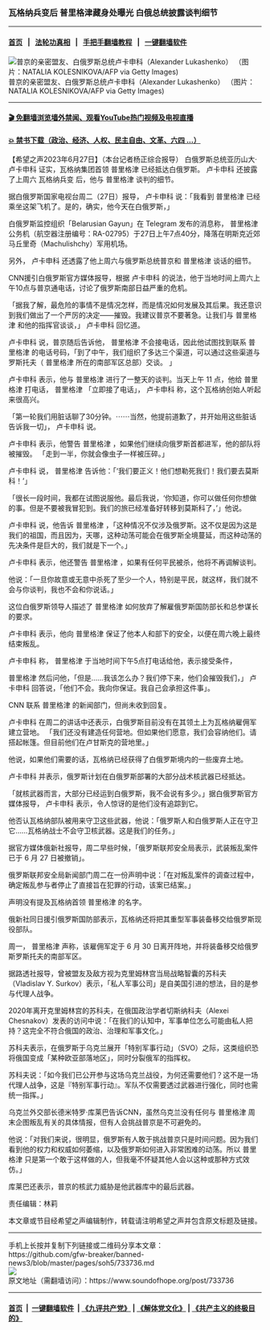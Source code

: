 ### 瓦格纳兵变后 普里格津藏身处曝光  白俄总统披露谈判细节
------------------------

#### [首页](https://github.com/gfw-breaker/banned-news3/blob/master/README.md) &nbsp;&nbsp;|&nbsp;&nbsp; [法轮功真相](https://github.com/begood0513/basic/blob/master/README.md)  &nbsp;&nbsp;|&nbsp;&nbsp; [手把手翻墙教程](https://github.com/gfw-breaker/guides/wiki)  &nbsp;&nbsp;|&nbsp;&nbsp; [一键翻墙软件](https://github.com/gfw-breaker/nogfw/blob/master/README.md)  



<div><img alt="普京的亲密盟友、白俄罗斯总统卢卡申科（Alexander Lukashenko） （图片：NATALIA KOLESNIKOVA/AFP via Getty Images)" src="https://img.soundofhope.org/2023-02/gettyimages-1247180514-594x594-1677558570204.jpg"/>
<br/><figcaption class="caption">
 普京的亲密盟友、白俄罗斯总统卢卡申科（Alexander Lukashenko） （图片：NATALIA KOLESNIKOVA/AFP via Getty Images)
</figcaption></div><hr/>

#### [ 🎬  免翻墙浏览墙外禁闻、观看YouTube热门视频及电视直播](https://github.com/gfw-breaker/HelloWorld)

#### [ 💥  禁书下载（政治、经济、人权、民主自由、文革、六四 ...）](https://github.com/gfw-breaker/books/blob/master/README.md)

<div><div class="Content__Wrapper sc-1bvya0-0 elmmKw article_body" data-checkusr="" itemprop="articleBody">
 <div id="post_place_1">
 </div>
 <p class="meta-top">
  <span class="meta">
   【希望之声2023年6月27日】（本台记者杨正综合报导）
  </span>
  白俄罗斯总统亚历山大·
  <ok href="/term/352648">
   卢卡申科
  </ok>
  证实，瓦格纳集团首领
  <ok href="/term/788589">
   普里格津
  </ok>
  已经抵达白俄罗斯。
  <ok href="/term/352648">
   卢卡申科
  </ok>
  还披露了上周六
  <ok href="/term/884180">
   瓦格纳兵变
  </ok>
  后，他与
  <ok href="/term/788589">
   普里格津
  </ok>
  谈判的细节。
 </p>
 <p>
  据白俄罗斯国家电视台周二（27日）报导，
  <ok href="/term/352648">
   卢卡申科
  </ok>
  说：「我看到
  <ok href="/term/788589">
   普里格津
  </ok>
  已经乘坐这架飞机了。是的，确实，他今天在白俄罗斯，」
 </p>
 <p>
  白俄罗斯监控组织「Belarusian Gayun」在 Telegram 发布的消息称，
  <ok href="/term/788589">
   普里格津
  </ok>
  公务机（航空器注册编号：RA-02795）于27日上午7点40分，降落在明斯克近郊马丘里奇（Machulishchy）军用机场。
 </p>
 <p>
  另外，
  <ok href="/term/352648">
   卢卡申科
  </ok>
  还透露了他上周六与俄罗斯总统普京和
  <ok href="/term/788589">
   普里格津
  </ok>
  谈话的细节。
 </p>
 <p>
  CNN援引白俄罗斯官方媒体报导，根据
  <ok href="/term/352648">
   卢卡申科
  </ok>
  的说法，他于当地时间上周六上午10点与普京通电话，讨论了俄罗斯南部日益严重的危机。
 </p>
 <p>
  「据我了解，最危险的事情不是情况怎样，而是情况如何发展及其后果。我还意识到我们做出了一个严厉的决定——摧毁。我建议普京不要著急。让我们与
  <ok href="/term/788589">
   普里格津
  </ok>
  和他的指挥官谈谈，」
  <ok href="/term/352648">
   卢卡申科
  </ok>
  回忆道。
 </p>
 <p>
  <ok href="/term/352648">
   卢卡申科
  </ok>
  说，普京随后告诉他，
  <ok href="/term/788589">
   普里格津
  </ok>
  不会接电话，因此他试图找到联系
  <ok href="/term/788589">
   普里格津
  </ok>
  的电话号码，「到了中午，我们组织了多达三个渠道，可以通过这些渠道与罗斯托夫（
  <ok href="/term/788589">
   普里格津
  </ok>
  所在的南部军区总部）交谈。 」
 </p>
 <p>
  <ok href="/term/352648">
   卢卡申科
  </ok>
  表示，他与
  <ok href="/term/788589">
   普里格津
  </ok>
  进行了一整天的谈判。当天上午 11 点，他给
  <ok href="/term/788589">
   普里格津
  </ok>
  打电话，
  <ok href="/term/788589">
   普里格津
  </ok>
  「立即接了电话」，
  <ok href="/term/352648">
   卢卡申科
  </ok>
  称，这个瓦格纳创始人听起来很高兴。
 </p>
 <p>
  「第一轮我们用脏话聊了30分钟。⋯⋯当然，他提前道歉了，并开始用这些脏话告诉我一切」，
  <ok href="/term/352648">
   卢卡申科
  </ok>
  说。
 </p>
 <p>
  <ok href="/term/352648">
   卢卡申科
  </ok>
  表示，他警告
  <ok href="/term/788589">
   普里格津
  </ok>
  ，如果他们继续向俄罗斯首都进军，他的部队将被摧毁。 「走到一半，你就会像虫子一样被压碎。」
 </p>
 <p>
  <ok href="/term/352648">
   卢卡申科
  </ok>
  说，
  <ok href="/term/788589">
   普里格津
  </ok>
  告诉他：「‘我们要正义！他们想勒死我们！我们要去莫斯科！’」
 </p>
 <p>
  「很长一段时间，我都在试图说服他。最后我说，‘你知道，你可以做任何你想做的事。但是不要被我冒犯到。我们的旅已经准备好转移到莫斯科了，’」他说。
 </p>
 <p>
  <ok href="/term/352648">
   卢卡申科
  </ok>
  说，他告诉
  <ok href="/term/788589">
   普里格津
  </ok>
  ，「这种情况不仅涉及俄罗斯。这不仅是因为这是我们的祖国，而且因为，天哪，这种动荡可能会在俄罗斯全境蔓延，而这种动荡的先决条件是巨大的，我们就是下一个。」
 </p>
 <p>
  <ok href="/term/352648">
   卢卡申科
  </ok>
  表示，他还警告
  <ok href="/term/788589">
   普里格津
  </ok>
  ，如果有任何平民被杀，他将不再调解谈判。
 </p>
 <p>
  他说：「一旦你故意或无意中杀死了至少一个人，特别是平民，就这样，我们就不会与你谈判，我也不会和你说话。」
 </p>
 <p>
  这位白俄罗斯领导人描述了
  <ok href="/term/788589">
   普里格津
  </ok>
  如何放弃了解雇俄罗斯国防部长和总参谋长的要求。
 </p>
 <p>
  <ok href="/term/352648">
   卢卡申科
  </ok>
  表示，他向
  <ok href="/term/788589">
   普里格津
  </ok>
  保证了他本人和部下的安全，以便在周六晚上最终结束叛乱。
 </p>
 <p>
  <ok href="/term/352648">
   卢卡申科
  </ok>
  称，
  <ok href="/term/788589">
   普里格津
  </ok>
  于当地时间下午5点打电话给他，表示接受条件，
 </p>
 <p>
  <ok href="/term/788589">
   普里格津
  </ok>
  然后问他，「但是……我该怎么办？我们停下来，他们会摧毁我们，」
  <ok href="/term/352648">
   卢卡申科
  </ok>
  回答说，「他们不会。我向你保证。我自己会承担这件事」。
 </p>
 <p>
  CNN 联系
  <ok href="/term/788589">
   普里格津
  </ok>
  的新闻部门，但尚未收到回复。
 </p>
 <p>
  <ok href="/term/352648">
   卢卡申科
  </ok>
  在周二的讲话中还表示，白俄罗斯目前没有在其领土上为瓦格纳雇佣军建立营地。 「我们还没有建造任何营地。但如果他们愿意，我们会容纳他们。请搭起帐篷。但目前他们在卢甘斯克的营地里。」
 </p>
 <p>
  他说，如果他们需要的话，瓦格纳已经获得了白俄罗斯境内的一些废弃土地。
 </p>
 <p>
  <ok href="/term/352648">
   卢卡申科
  </ok>
  并表示，俄罗斯计划在白俄罗斯部署的大部分战术核武器已经抵达。
 </p>
 <p>
  「就核武器而言，大部分已经运到白俄罗斯，我不会说有多少。」据白俄罗斯官方媒体报导，
  <ok href="/term/352648">
   卢卡申科
  </ok>
  表示，令人惊讶的是他们没有追踪到它。
 </p>
 <p>
  他否认瓦格纳部队被用来守卫这些武器，他说：「俄罗斯人和白俄罗斯人正在守卫它……瓦格纳战士不会守卫核武器。这是我们的任务。」
 </p>
 <p>
  据官方媒体俄新社报导，周二早些时候，「俄罗斯联邦安全局表示，武装叛乱案件已于 6 月 27 日被撤销」。
 </p>
 <p>
  俄罗斯联邦安全局新闻部门周二在一份声明中说：「在对叛乱案件的调查过程中，确定叛乱参与者停止了直接旨在犯罪的行动，该案已结案。」
 </p>
 <p>
  声明没有提及瓦格纳首领
  <ok href="/term/788589">
   普里格津
  </ok>
  的名字。
 </p>
 <p>
  俄新社同日援引俄罗斯国防部表示，瓦格纳还将把其重型军事装备移交给俄罗斯现役部队。
 </p>
 <p>
  周一，
  <ok href="/term/788589">
   普里格津
  </ok>
  声称，该雇佣军定于 6 月 30 日离开阵地，并将装备移交给俄罗斯罗斯托夫的南部军区。
 </p>
 <p>
  据路透社报导，曾被盟友及敌方视为克里姆林宫当局战略智囊的苏科夫（Vladislav Y. Surkov）表示，「私人军事公司」是自美国引进的想法，目的是参与代理人战争。
 </p>
 <p>
  2020年离开克里姆林宫的苏科夫，在俄国政治学者切斯纳科夫（Alexei Chesnakov）发表的访问中说：「在我们的认知中，军事单位怎么可能由私人把持？这完全不符合俄国的政治、治理和军事文化。」
 </p>
 <p>
  苏科夫表示，在俄罗斯于乌克兰展开「特别军事行动」（SVO）之际，这类组织恐将俄国变成「某种欧亚部落地区」，同时分裂俄军的指挥权。
 </p>
 <p>
  苏科夫说：「如今我们已公开参与这场乌克兰战役，为何还需要他们？这不是一场代理人战争，这是『特别军事行动』。军队不仅需要透过武器进行强化，同时也需统一指挥。」
 </p>
 <p>
  乌克兰外交部长德米特罗·库莱巴告诉CNN，虽然乌克兰没有任何与
  <ok href="/term/788589">
   普里格津
  </ok>
  周末企图叛乱有关的具体情报，但有人会挑战普京是不可避免的。
 </p>
 <p>
  他说：「对我们来说，很明显，俄罗斯有人敢于挑战普京只是时间问题。因为我们看到他的权力和权威如何萎缩，以及俄罗斯如何进入非常困难的动荡。所以
  <ok href="/term/788589">
   普里格津
  </ok>
  只是第一个敢于这样做的人，但我毫不怀疑其他人会以这种或那种方式效仿。」
 </p>
 <p>
  库莱巴还表示，普京的核武力威胁是他武器库中的最后武器。
 </p>
 <p class="meta-btm">
  责任编辑：林莉
 </p>
 <p class="meta-btm">
  本文章或节目经希望之声编辑制作，转载请注明希望之声并包含原文标题及链接。
 </p>
</div>
</div>
<hr/>
手机上长按并复制下列链接或二维码分享本文章：<br/>
https://github.com/gfw-breaker/banned-news3/blob/master/pages/soh5/733736.md <br/>
<a href='https://github.com/gfw-breaker/banned-news3/blob/master/pages/soh5/733736.md'><img src='https://github.com/gfw-breaker/banned-news3/blob/master/pages/soh5/733736.md.png'/></a> <br/>
原文地址（需翻墙访问）：https://www.soundofhope.org/post/733736


------------------------
#### [首页](https://github.com/gfw-breaker/banned-news3/blob/master/README.md) &nbsp;|&nbsp; [一键翻墙软件](https://github.com/gfw-breaker/nogfw/blob/master/README.md) &nbsp;| [《九评共产党》](https://github.com/gfw-breaker/9ping.md/blob/master/README.md#九评之一评共产党是什么) | [《解体党文化》](https://github.com/gfw-breaker/jtdwh.md/blob/master/README.md) | [《共产主义的终极目的》](https://github.com/gfw-breaker/gczydzjmd.md/blob/master/README.md)


<img src='http://gfw-breaker.win/banned-news3/pages/soh5/733736.md' width='0px' height='0px'/>